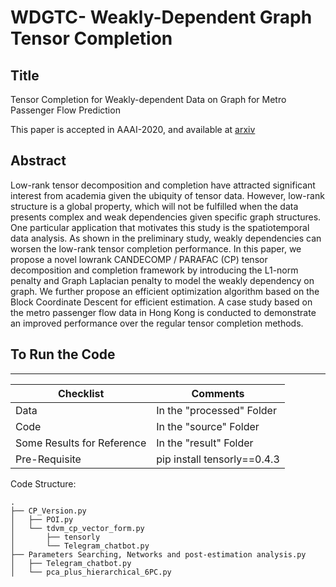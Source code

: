 # WDGTC- Weakly-Dependent Graph Tensor Completion

## Title
Tensor Completion for Weakly-dependent Data on Graph for Metro Passenger Flow Prediction

This paper is accepted in AAAI-2020, and available at [arxiv](https://arxiv.org/abs/1912.05693)

## Abstract
Low-rank tensor decomposition and completion have attracted significant interest from academia given the ubiquity
of tensor data. However, low-rank structure is a global property, which will not be fulfilled when the data presents complex
and weak dependencies given specific graph structures. One particular application that motivates this study is the spatiotemporal
data analysis. As shown in the preliminary study, weakly dependencies can worsen the low-rank tensor completion performance. In this paper, we propose a novel lowrank CANDECOMP / PARAFAC (CP) tensor decomposition and completion framework by introducing the L1-norm penalty and Graph Laplacian penalty to model the weakly dependency on graph. We further propose an efficient optimization algorithm based on the Block Coordinate Descent for efficient estimation. A case study based on the metro passenger flow data in Hong Kong is conducted to demonstrate an improved performance over the regular tensor completion methods.

## To Run the Code

----------------------------------------------
| Checklist | Comments |
|----------------|----------------------|
| Data | In the "processed" Folder |
| Code | In the "source" Folder |
| Some Results for Reference | In the "result" Folder|
| Pre-Requisite| pip install tensorly==0.4.3|

Code Structure:

    .
    ├── CP_Version.py
    │   ├── POI.py
    │   └── tdvm_cp_vector_form.py
    │       ├── tensorly
    │       └── Telegram_chatbot.py
    ├── Parameters Searching, Networks and post-estimation analysis.py
    │   ├── Telegram_chatbot.py
    │   └── pca_plus_hierarchical_6PC.py
  
